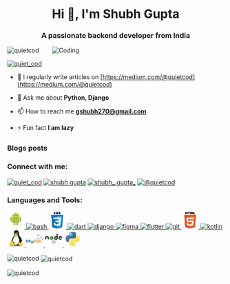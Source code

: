 <h1 align="center">Hi 👋, I'm Shubh Gupta</h1>
<h3 align="center">A passionate backend developer from India</h3>
<img align = "right" alt = "Coding" width = "400" src = "https://cdn.dribbble.com/users/720825/screenshots/3253310/slim-jim-_dribbble_-_800x600_.gif">


<p align="left"> <img src="https://komarev.com/ghpvc/?username=quietcod&label=Profile%20views&color=0e75b6&style=flat" alt="quietcod" /> </p>

<p align="left"> <a href="https://twitter.com/quiet_cod" target="blank"><img src="https://img.shields.io/twitter/follow/quiet_cod?logo=twitter&style=for-the-badge" alt="quiet_cod" /></a> </p>

<!-- - 🌱 I’m currently learning **JavaScript** -->

- 📝 I regularly write articles on [https://medium.com/@quietcod](https://medium.com/@quietcod)

- 💬 Ask me about **Python, Django**

- 📫 How to reach me **gshubh270@gmail.com**

- ⚡ Fun fact **I am lazy**

### Blogs posts
<!-- BLOG-POST-LIST:START -->
<!-- BLOG-POST-LIST:END -->

<h3 align="left">Connect with me:</h3>
<p align="left">
<a href="https://twitter.com/quiet_cod" target="blank"><img align="center" src="https://raw.githubusercontent.com/rahuldkjain/github-profile-readme-generator/master/src/images/icons/Social/twitter.svg" alt="quiet_cod" height="30" width="40" /></a>
<a href="https://www.linkedin.com/in/shubhgupta19/" target="blank"><img align="center" src="https://raw.githubusercontent.com/rahuldkjain/github-profile-readme-generator/master/src/images/icons/Social/linked-in-alt.svg" alt="shubh gupta" height="30" width="40" /></a>
<a href="https://instagram.com/shubh_.gupta_" target="blank"><img align="center" src="https://raw.githubusercontent.com/rahuldkjain/github-profile-readme-generator/master/src/images/icons/Social/instagram.svg" alt="shubh_.gupta_" height="30" width="40" /></a>
<a href="https://medium.com/@quietcod" target="blank"><img align="center" src="https://raw.githubusercontent.com/rahuldkjain/github-profile-readme-generator/master/src/images/icons/Social/medium.svg" alt="@quietcod" height="30" width="40" /></a>
</p>

<h3 align="left" background="grey">Languages and Tools:</h3>
<p align="left"> <a href="https://developer.android.com" target="_blank" rel="noreferrer"> <img src="https://raw.githubusercontent.com/devicons/devicon/master/icons/android/android-original-wordmark.svg" alt="android" width="40" height="40"/> </a> <a href="https://www.gnu.org/software/bash/" target="_blank" rel="noreferrer"> <img src="https://www.vectorlogo.zone/logos/gnu_bash/gnu_bash-icon.svg" alt="bash" width="40" height="40"/> </a> <a href="https://www.w3schools.com/css/" target="_blank" rel="noreferrer"> <img src="https://raw.githubusercontent.com/devicons/devicon/master/icons/css3/css3-original-wordmark.svg" alt="css3" width="40" height="40"/> </a> <a href="https://dart.dev" target="_blank" rel="noreferrer"> <img src="https://www.vectorlogo.zone/logos/dartlang/dartlang-icon.svg" alt="dart" width="40" height="40"/> </a> <a href="https://www.djangoproject.com/" target="_blank" rel="noreferrer"> <img src="https://cdn.worldvectorlogo.com/logos/django.svg" alt="django" width="40" height="40"/> </a> <a href="https://www.figma.com/" target="_blank" rel="noreferrer"> <img src="https://www.vectorlogo.zone/logos/figma/figma-icon.svg" alt="figma" width="40" height="40"/> </a> <a href="https://flutter.dev" target="_blank" rel="noreferrer"> <img src="https://www.vectorlogo.zone/logos/flutterio/flutterio-icon.svg" alt="flutter" width="40" height="40"/> </a> <a href="https://git-scm.com/" target="_blank" rel="noreferrer"> <img src="https://www.vectorlogo.zone/logos/git-scm/git-scm-icon.svg" alt="git" width="40" height="40"/> </a> <a href="https://www.w3.org/html/" target="_blank" rel="noreferrer"> <img src="https://raw.githubusercontent.com/devicons/devicon/master/icons/html5/html5-original-wordmark.svg" alt="html5" width="40" height="40"/> </a> <a href="https://kotlinlang.org" target="_blank" rel="noreferrer"> <img src="https://www.vectorlogo.zone/logos/kotlinlang/kotlinlang-icon.svg" alt="kotlin" width="40" height="40"/> </a> <a href="https://www.linux.org/" target="_blank" rel="noreferrer"> <img src="https://raw.githubusercontent.com/devicons/devicon/master/icons/linux/linux-original.svg" alt="linux" width="40" height="40"/> </a> <a href="https://www.mysql.com/" target="_blank" rel="noreferrer"> <img src="https://raw.githubusercontent.com/devicons/devicon/master/icons/mysql/mysql-original-wordmark.svg" alt="mysql" width="40" height="40"/> </a> <a href="https://nodejs.org" target="_blank" rel="noreferrer"> <img src="https://raw.githubusercontent.com/devicons/devicon/master/icons/nodejs/nodejs-original-wordmark.svg" alt="nodejs" width="40" height="40"/> </a> <a href="https://www.python.org" target="_blank" rel="noreferrer"> <img src="https://raw.githubusercontent.com/devicons/devicon/master/icons/python/python-original.svg" alt="python" width="40" height="40"/> </a> </p>

<p><img align="left" src="https://github-readme-stats.vercel.app/api/top-langs?username=quietcod&show_icons=true&locale=en&layout=compact" alt="quietcod" /></p>

<p>&nbsp;<img align="center" src="https://github-readme-stats.vercel.app/api?username=quietcod&show_icons=true&locale=en" alt="quietcod" /></p>

<p><img align="center" src="https://github-readme-streak-stats.herokuapp.com/?user=quietcod&" alt="quietcod" /></p>
